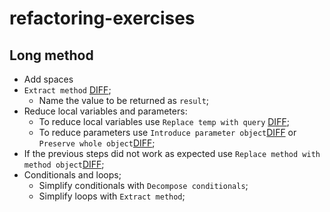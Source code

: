 # refactoring-exercises

## Long method

- Add spaces
- `Extract method` [DIFF](https://github.com/augustovictor/refactoring-exercises/commit/bc6b1cf6fc4c4cf907486a8f0f667caba62990b0?diff=split);
    - Name the value to be returned as `result`;
- Reduce local variables and parameters:
    - To reduce local variables use `Replace temp with query` [DIFF](https://github.com/augustovictor/refactoring-exercises/commit/48b2fc463b6a8cee661c5fa703ada45910eb24c3);
    - To reduce parameters use `Introduce parameter object`[DIFF](https://github.com/augustovictor/refactoring-exercises/commit/c1d1f5d7fa935e8616bcb7ad4feb3ef6f65f3e90) or `Preserve whole object`[DIFF](https://github.com/augustovictor/refactoring-exercises/commit/0694104807438d26c2302c97866018d91260db32);
- If the previous steps did not work as expected use `Replace method with method object`[DIFF](https://github.com/augustovictor/refactoring-exercises/commit/21a95df2485f08ae26684e741448efb33f750627);
- Conditionals and loops;
    - Simplify conditionals with `Decompose conditionals`;
    - Simplify loops with `Extract method`;